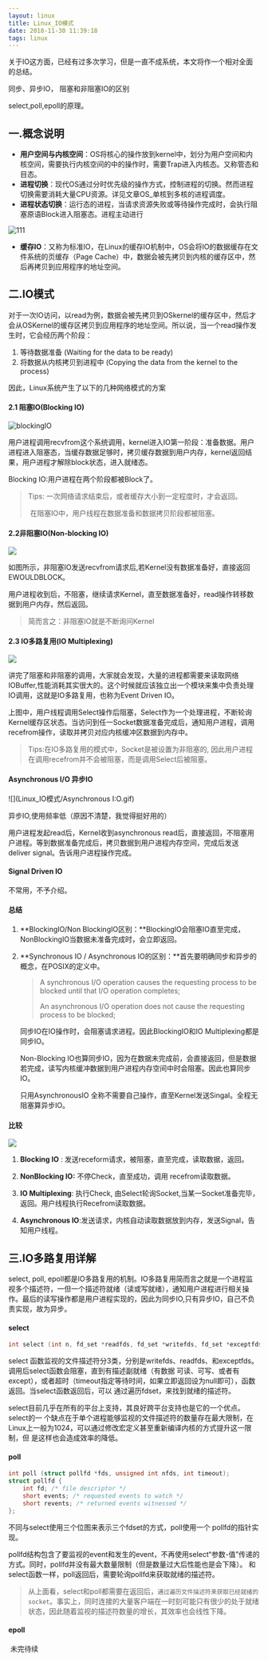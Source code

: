 ```yaml
---
layout: linux
title: Linux_IO模式
date: 2018-11-30 11:39:18
tags: linux
---
```


关于IO这方面，已经有过多次学习，但是一直不成系统，本文将作一个相对全面的总结。

同步、异步IO， 阻塞和非阻塞IO的区别

select,poll,epoll的原理。



## 一.概念说明

* **用户空间与内核空间**：OS将核心的操作放到kernel中，划分为用户空间和内核空间，需要执行内核空间的中的操作时，需要Trap进入内核态。又称管态和目态。
* **进程切换**：现代OS通过分时优先级的操作方式，控制进程的切换。然而进程切换需要消耗大量CPU资源。详见文章OS_单核到多核的进程调度。
* **进程状态切换**：运行态的进程，当请求资源失败或等待操作完成时，会执行阻塞原语Block进入阻塞态。进程主动进行

![111](Linux_IO模式/1485056-9d17cf698a3f0dbc.png)

* **缓存IO**：又称为标准IO，在Linux的缓存IO机制中，OS会将IO的数据缓存在文件系统的页缓存（Page Cache）中，数据会被先拷贝到内核的缓存区中，然后再拷贝到应用程序的地址空间。

## 二.IO模式

对于一次IO访问，以read为例，数据会被先拷贝到OSkernel的缓存区中，然后才会从OSKernel的缓存区拷贝到应用程序的地址空间。所以说，当一个read操作发生时，它会经历两个阶段：
1. 等待数据准备 (Waiting for the data to be ready)
2. 将数据从内核拷贝到进程中 (Copying the data from the kernel to the process)

因此，Linux系统产生了以下的几种网络模式的方案

#### 2.1 阻塞IO(Blocking IO)

![blockingIO](Linux_IO模式/blockingIO.gif)

用户进程调用recvfrom这个系统调用，kernel进入IO第一阶段：准备数据。用户进程进入阻塞态，当缓存数据足够时，拷贝缓存数据到用户内存，kernel返回结果，用户进程才解除block状态，进入就绪态。

Blocking IO:用户进程在两个阶段都被Block了。

> Tips: 一次网络请求结束后，或者缓存大小到一定程度时，才会返回。
>
> ​          在阻塞IO中，用户线程在数据准备和数据拷贝阶段都被阻塞。

#### 2.2非阻塞IO(Non-blocking IO)

![](./Linux_IO模式/nonBlockingIO.gif)

如图所示，非阻塞IO发送recvfrom请求后,若Kernel没有数据准备好，直接返回EWOULDBLOCK。

用户进程收到后，不阻塞，继续请求Kernel，直至数据准备好，read操作转移数据到用户内存，然后返回。

> 简而言之：非阻塞IO就是不断询问Kernel

#### 2.3 IO多路复用(IO Multiplexing)

![](Linux_IO模式/IOMultiplexing.gif)

讲完了阻塞和非阻塞的调用，大家就会发现，大量的进程都需要来读取网络IOBuffer,性能消耗其实很大的。这个时候就应该独立出一个模块来集中负责处理IO调用，这就是IO多路复用，也称为Event Driven IO。

上图中，用户线程调用Select操作后阻塞，Select作为一个处理进程，不断轮询Kernel缓存区状态。当访问到任一Socket数据准备完成后，通知用户进程，调用recefrom操作，读取并拷贝对应内核缓冲区数据到内存中。

> Tips:在IO多路复用的模式中，Socket是被设置为非阻塞的, 因此用户进程在调用recefrom并不会被阻塞，而是调用Select后被阻塞。

#### **Asynchronous I/O** 异步IO

![](Linux_IO模式/Asynchronous I:O.gif)

异步IO,使用频率低（原因不清楚，我觉得挺好用的）

用户进程发起read后，Kernel收到asynchronous read后，直接返回，不阻塞用户进程。等到数据准备完成后，拷贝数据到用户进程内存空间，完成后发送deliver signal。告诉用户进程操作完成。

####  Signal Driven IO 

不常用，不予介绍。

#### 总结

1. **BlockingIO/Non BlockingIO区别：**BlockingIO会阻塞IO直至完成，NonBlockingIO当数据未准备完成时，会立即返回。

2. **Synchronous IO / Asynchronous IO的区别：**首先要明确同步和异步的概念，在POSIX的定义中。 

   > A synchronous I/O operation causes the requesting process to be blocked until that I/O operation completes;
   >
   > An asynchronous I/O operation does not cause the requesting process to be blocked;

   同步IO在IO操作时，会阻塞请求进程。因此BlockingIO和IO Multiplexing都是同步IO。

   Non-Blocking IO也算同步IO，因为在数据未完成前，会直接返回，但是数据若完成，读写内核缓冲数据到用户进程内存空间中时会阻塞。因此也算同步IO。

   只用AsynchronousIO 全称不需要自己操作，直至Kernel发送Singal。全程无阻塞算异步IO。

#### 比较

![](Linux_IO模式/compare.gif)

1. **Blocking IO** :  发送receform请求，被阻塞，直至完成，读取数据，返回。

2. **NonBlocking IO:** 不停Check，直至成功，调用 recefrom读取数据。
3. **IO Multiplexing**: 执行Check, 由Select轮询Socket,当某一Socket准备完毕，返回。用户线程执行Recefrom读取数据。
4. **Asynchronous IO**:发送请求，内核自动读取数据放到内存，发送Signal，告知用户线程。

## 三.IO多路复用详解

select, poll, epoll都是IO多路复用的机制。IO多路复用简而言之就是一个进程监视多个描述符，一但一个描述符就绪（读或写就绪），通知用户进程进行相关操作。最后的读写操作都是用户进程实现的，因此为同步IO,只有异步IO，自己不负责实现，故为异步。

#### select

```c
int select (int n, fd_set *readfds, fd_set *writefds, fd_set *exceptfds, struct timeval *timeout);
```

select 函数监视的文件描述符分3类，分别是writefds、readfds、和exceptfds。调用后select函数会阻塞，直到有描述副就绪（有数据 可读、可写、或者有except），或者超时（timeout指定等待时间，如果立即返回设为null即可），函数返回。当select函数返回后，可以 通过遍历fdset，来找到就绪的描述符。

select目前几乎在所有的平台上支持，其良好跨平台支持也是它的一个优点。select的一 个缺点在于单个进程能够监视的文件描述符的数量存在最大限制，在Linux上一般为1024，可以通过修改宏定义甚至重新编译内核的方式提升这一限制，但 是这样也会造成效率的降低。

#### poll

```c
int poll (struct pollfd *fds, unsigned int nfds, int timeout);
struct pollfd {
    int fd; /* file descriptor */
    short events; /* requested events to watch */
    short revents; /* returned events witnessed */
};
```

不同与select使用三个位图来表示三个fdset的方式，poll使用一个 pollfd的指针实现。

pollfd结构包含了要监视的event和发生的event，不再使用select“参数-值”传递的方式。同时，pollfd并没有最大数量限制（但是数量过大后性能也是会下降）。 和select函数一样，poll返回后，需要轮询pollfd来获取就绪的描述符。

> 从上面看，select和poll都需要在返回后，`通过遍历文件描述符来获取已经就绪的socket`。事实上，同时连接的大量客户端在一时刻可能只有很少的处于就绪状态，因此随着监视的描述符数量的增长，其效率也会线性下降。

#### epoll

​	未完待续